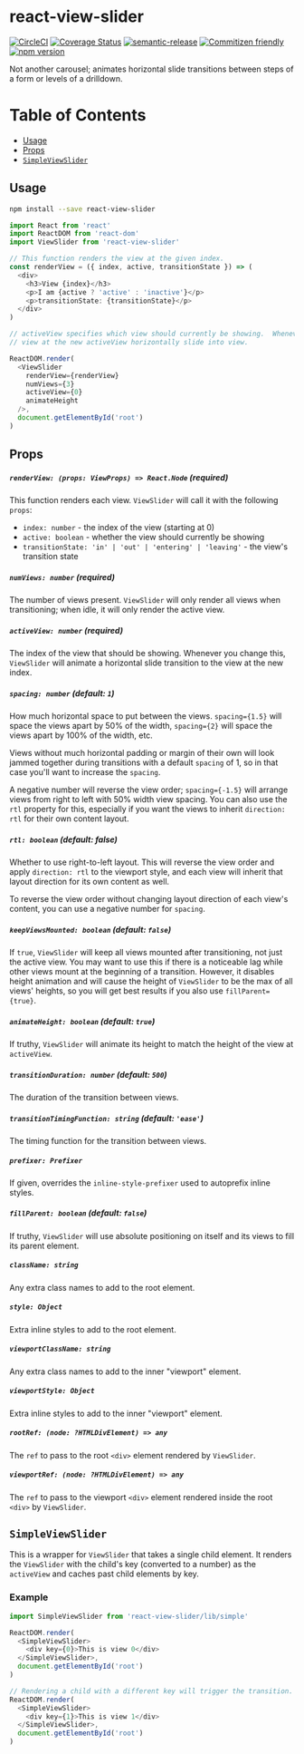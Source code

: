 # react-view-slider

[![CircleCI](https://circleci.com/gh/jcoreio/react-view-slider.svg?style=svg)](https://circleci.com/gh/jcoreio/react-view-slider)
[![Coverage Status](https://codecov.io/gh/jcoreio/react-view-slider)](https://codecov.io/gh/jcoreio/react-view-slider)
[![semantic-release](https://img.shields.io/badge/%20%20%F0%9F%93%A6%F0%9F%9A%80-semantic--release-e10079.svg)](https://github.com/semantic-release/semantic-release)
[![Commitizen friendly](https://img.shields.io/badge/commitizen-friendly-brightgreen.svg)](http://commitizen.github.io/cz-cli/)
[![npm version](https://badge.fury.io/js/react-view-slider.svg)](https://badge.fury.io/js/react-view-slider)

Not another carousel; animates horizontal slide transitions between steps of
a form or levels of a drilldown.

# Table of Contents

- [Usage](#usage)
- [Props](#props)
- [`SimpleViewSlider`](#simpleviewslider)

## Usage

```sh
npm install --save react-view-slider
```

```js
import React from 'react'
import ReactDOM from 'react-dom'
import ViewSlider from 'react-view-slider'

// This function renders the view at the given index.
const renderView = ({ index, active, transitionState }) => (
  <div>
    <h3>View {index}</h3>
    <p>I am {active ? 'active' : 'inactive'}</p>
    <p>transitionState: {transitionState}</p>
  </div>
)

// activeView specifies which view should currently be showing.  Whenever you change it, ViewSlider will make the
// view at the new activeView horizontally slide into view.

ReactDOM.render(
  <ViewSlider
    renderView={renderView}
    numViews={3}
    activeView={0}
    animateHeight
  />,
  document.getElementById('root')
)
```

## Props

##### `renderView: (props: ViewProps) => React.Node` **(required)**

This function renders each view. `ViewSlider` will call it with the following `props`:

- `index: number` - the index of the view (starting at 0)
- `active: boolean` - whether the view should currently be showing
- `transitionState: 'in' | 'out' | 'entering' | 'leaving'` - the view's transition state

##### `numViews: number` **(required)**

The number of views present. `ViewSlider` will only render all views when transitioning; when idle, it will
only render the active view.

##### `activeView: number` **(required)**

The index of the view that should be showing. Whenever you change this, `ViewSlider` will animate a horizontal slide
transition to the view at the new index.

##### `spacing: number` (default: `1`)

How much horizontal space to put between the views. `spacing={1.5}` will space
the views apart by 50% of the width, `spacing={2}` will space the views apart
by 100% of the width, etc.

Views without much horizontal padding or margin of their own will look jammed
together during transitions with a default `spacing` of 1, so in that case
you'll want to increase the `spacing`.

A negative number will reverse the view order;
`spacing={-1.5}` will arrange views from right to left with 50% width view
spacing. You can also use the `rtl` property for this, especially if you want
the views to inherit `direction: rtl` for their own content layout.

##### `rtl: boolean` (default: false)

Whether to use right-to-left layout. This will reverse the view order and apply
`direction: rtl` to the viewport style, and each view will inherit that layout
direction for its own content as well.

To reverse the view order without
changing layout direction of each view's content, you can use a negative number
for `spacing`.

##### `keepViewsMounted: boolean` (default: `false`)

If `true`, `ViewSlider` will keep all views mounted after transitioning, not just the active view.
You may want to use this if there is a noticeable lag while other views mount at the beginning of a transition.
However, it disables height animation and will cause the height of `ViewSlider` to be the max of all views' heights,
so you will get best results if you also use `fillParent={true}`.

##### `animateHeight: boolean` (default: `true`)

If truthy, `ViewSlider` will animate its height to match the height of the view at `activeView`.

##### `transitionDuration: number` (default: `500`)

The duration of the transition between views.

##### `transitionTimingFunction: string` (default: `'ease'`)

The timing function for the transition between views.

##### `prefixer: Prefixer`

If given, overrides the `inline-style-prefixer` used to autoprefix inline styles.

##### `fillParent: boolean` (default: `false`)

If truthy, `ViewSlider` will use absolute positioning on itself and its views to fill its parent element.

##### `className: string`

Any extra class names to add to the root element.

##### `style: Object`

Extra inline styles to add to the root element.

##### `viewportClassName: string`

Any extra class names to add to the inner "viewport" element.

##### `viewportStyle: Object`

Extra inline styles to add to the inner "viewport" element.

##### `rootRef: (node: ?HTMLDivElement) => any`

The `ref` to pass to the root `<div>` element rendered by `ViewSlider`.

##### `viewportRef: (node: ?HTMLDivElement) => any`

The `ref` to pass to the viewport `<div>` element rendered inside the root `<div>` by `ViewSlider`.

## `SimpleViewSlider`

This is a wrapper for `ViewSlider` that takes a single child element. It renders the `ViewSlider` with the child's key
(converted to a number) as the `activeView` and caches past child elements by key.

### Example

```js
import SimpleViewSlider from 'react-view-slider/lib/simple'

ReactDOM.render(
  <SimpleViewSlider>
    <div key={0}>This is view 0</div>
  </SimpleViewSlider>,
  document.getElementById('root')
)

// Rendering a child with a different key will trigger the transition.
ReactDOM.render(
  <SimpleViewSlider>
    <div key={1}>This is view 1</div>
  </SimpleViewSlider>,
  document.getElementById('root')
)
```
